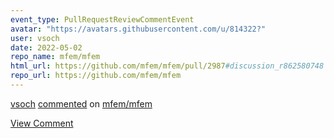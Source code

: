 ```yaml
---
event_type: PullRequestReviewCommentEvent
avatar: "https://avatars.githubusercontent.com/u/814322?"
user: vsoch
date: 2022-05-02
repo_name: mfem/mfem
html_url: https://github.com/mfem/mfem/pull/2987#discussion_r862580748
repo_url: https://github.com/mfem/mfem
---
```


<a href='https://github.com/vsoch' target='_blank'>vsoch</a> <a href='https://github.com/mfem/mfem/pull/2987#discussion_r862580748' target='_blank'>commented</a> on <a href='https://github.com/mfem/mfem' target='_blank'>mfem/mfem</a>

<a href='https://github.com/mfem/mfem/pull/2987#discussion_r862580748' target='_blank'>View Comment</a>